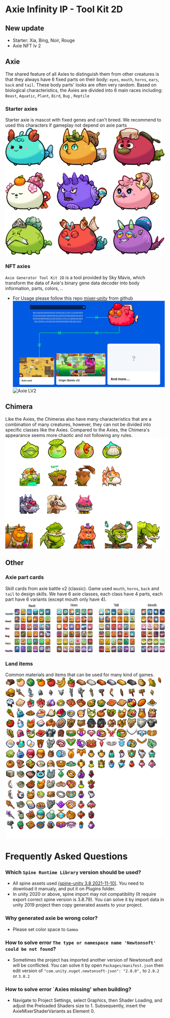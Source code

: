 # Axie Infinity IP - Tool Kit 2D

## New update
- Starter: Xia, Bing, Noir, Rouge
- Axie NFT lv 2

## Axie
The shared feature of all Axies to distinguish them from other creatures is that they always have 6 fixed parts on their body: `eyes`, `mouth`, `horns`, `ears`, `back` and `tail`. These body parts' looks are often very random.
Based on biological characteristics, the Axies are divided into 6 main races including: `Beast`, `Aquatic`, `Plant`, `Bird`, `Bug` , `Reptile`

### Starter axies
Starter axie is mascot with fixed genes and can't breed. We recommend to used this characters if gameplay not depend on axie parts
![Starter axies](images/starter.png?raw=false "Starter axies")

### NFT axies
`Axie Generator Tool Kit 2D` is a tool provided by Sky Mavis, which transform the data of Axie's binary gene data decoder into body information, parts, colors, ..
- For Usage please follow this repo [mixer-unity](https://github.com/axieinfinity/mixer-unity) from github
![Axie Generator Tool Kit 2D](images/ntf-axie.png?raw=true "Axie Generator Tool Kit 2D")
![Axie LV2](images/axie-lv2.png?raw=true "Axie LV2")

## Chimera
Like the Axies, the Chimeras also have many characteristics that are a combination of many creatures, however, they can not be divided into specific classes like the Axies. Compared to the Axies, the Chimera's appearance seems more chaotic and not following any rules.
![Chimera](images/chimera.png?raw=true "Chimera")

## Other

### Axie part cards
Skill cards from axie battle v2 (classic). Game used `mouth`, `horns`, `back` and `tail` to design skills. We have 6 axie classes, each class have 4 parts, each part have 6 variants (except mouth only have 4).
![Axie part cards](images/axie-part-cards.png?raw=true "Axie part cards")

### Land items
Common materials and items that can be used for many kind of games.
![Land items](images/land-item.png?raw=true "Land items")


# Frequently Asked Questions

### Which `Spine Runtime Library` version should be used?
- All spine assets used [(spine-unity 3.8 2021-11-10)](https://esotericsoftware.com/files/runtimes/unity/spine-unity-3.8-2021-11-10.unitypackage). You need to download it manualy, and put it on Plugins folder.
- In unity 2020 or above, spine import may not compatibility (It require export correct spine version is 3.8.79). You can solve it by import data in unity 2019 project then copy generated assets to your project.

### Why generated axie be wrong color?
- Please set color space to `Gamma` 

### How to solve error `The type or namespace name 'Newtonsoft' could be not found`?
- Sometimes the project has imported another version of Newtonsoft and will be conflicted. You can solve it by open `Packages/manifest.json` then edit version of `"com.unity.nuget.newtonsoft-json": "2.0.0",` to `2.0.2` or `3.0.2`

### How to solve error `Axies missing' when building?
- Navigate to Project Settings, select Graphics, then Shader Loading, and adjust the Preloaded Shaders size to 1. Subsequently, insert the AxieMixerShaderVariants as Element 0.
